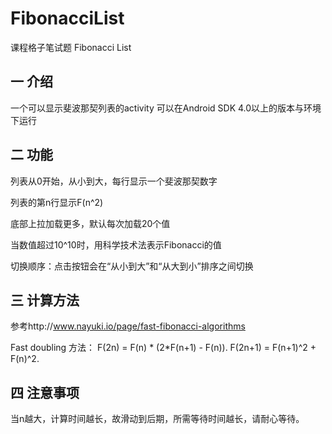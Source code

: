 # FibonacciList
课程格子笔试题 Fibonacci List

## 一 介绍
一个可以显示斐波那契列表的activity
可以在Android SDK 4.0以上的版本与环境下运行

## 二 功能
列表从0开始，从小到大，每行显示一个斐波那契数字

列表的第n行显示F(n^2)

底部上拉加载更多，默认每次加载20个值

当数值超过10^10时，用科学技术法表示Fibonacci的值

切换顺序：点击按钮会在“从小到大”和“从大到小”排序之间切换

## 三 计算方法
参考http://www.nayuki.io/page/fast-fibonacci-algorithms

Fast doubling 方法：
F(2n) = F(n) * (2*F(n+1) - F(n)).
F(2n+1) = F(n+1)^2 + F(n)^2.

## 四 注意事项
当n越大，计算时间越长，故滑动到后期，所需等待时间越长，请耐心等待。
